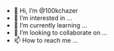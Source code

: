 - 👋 Hi, I’m @100kchazer
- 👀 I’m interested in ...
- 🌱 I’m currently learning ...
- 💞️ I’m looking to collaborate on ...
- 📫 How to reach me ...

<!---
100kchazer/100kchazer is a ✨ special ✨ repository because its `README.md` (this file) appears on your GitHub profile.
You can click the Preview link to take a look at your changes.
--->
